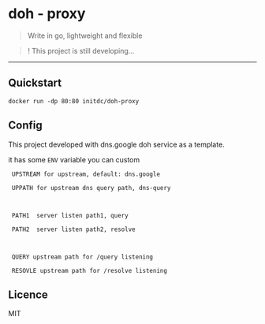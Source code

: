 # doh - proxy
> Write in go, lightweight and flexible

> ! This project is still developing...

---
## Quickstart

```console
docker run -dp 80:80 initdc/doh-proxy 
```

## Config 

This project developed with dns.google doh service as a template.

it has some `ENV` variable you can custom

```console
 UPSTREAM for upstream, default: dns.google

 UPPATH for upstream dns query path, dns-query

 

 PATH1  server listen path1, query 

 PATH2  server listen path2, resolve

 

 QUERY upstream path for /query listening

 RESOVLE upstream path for /resolve listening

```

## Licence
MIT